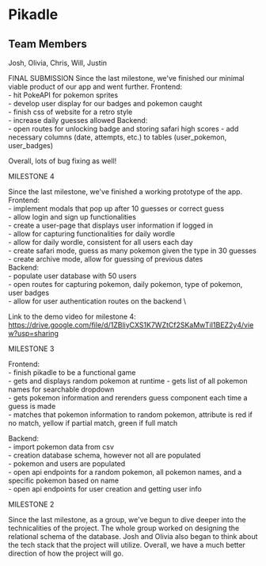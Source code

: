 # Pikadle

## Team Members
Josh, Olivia, Chris, Will, Justin

FINAL SUBMISSION
Since the last milestone, we've finished our minimal viable product of our app and went further.
Frontend: \
    - hit PokeAPI for pokemon sprites\
    - develop user display for our badges and pokemon caught\
    - finish css of website for a retro style\
    - increase daily guesses allowed
Backend: \
    - open routes for unlocking badge and storing safari high scores
    - add necessary columns (date, attempts, etc.) to tables (user_pokemon, user_badges)

Overall, lots of bug fixing as well!

MILESTONE 4

Since the last milestone, we've finished a working prototype of the app.
Frontend: \
    - implement modals that pop up after 10 guesses or correct guess \
    - allow login and sign up functionalities\
    - create a user-page that displays user information if logged in\
    - allow for capturing functionalities for daily wordle\
    - allow for daily wordle, consistent for all users each day\
    - create safari mode, guess as many pokemon given the type in 30 guesses\
    - create archive mode, allow for guessing of previous dates\
Backend: \
    - populate user database with 50 users \
    - open routes for capturing pokemon, daily pokemon, type of pokemon, user badges \
    - allow for user authentication routes on the backend \
    
Link to the demo video for milestone 4: https://drive.google.com/file/d/1ZBliyCXS1K7WZtCf2SKaMwTiI1BEZ2y4/view?usp=sharing

MILESTONE 3

Frontend: \
    - finish pikadle to be a functional game \
    - gets and displays random pokemon at runtime
    - gets list of all pokemon names for searchable dropdown\
    - gets pokemon information and rerenders guess component each time a guess is made\
    - matches that pokemon information to random pokemon, attribute is red if no match, yellow if partial match, green if full match

Backend: \
    - import pokemon data from csv\
    - creation database schema, however not all are populated\
    - pokemon and users are populated\
    - open api endpoints for a random pokemon, all pokemon names, and a specific pokemon based on name\
    - open api endpoints for user creation and getting user info

MILESTONE 2 

Since the last milestone, as a group, we've begun to dive deeper into the technicalities of the project. The whole group worked on designing the relational schema of the database. Josh and Olivia also began to think about the tech stack that the project will utilize. Overall, we have a much better direction of how the project will go.
